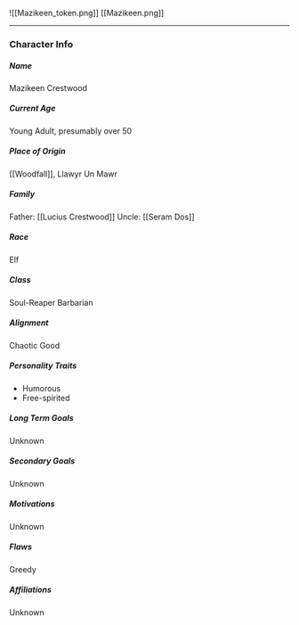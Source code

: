 ![[Mazikeen_token.png]]
[[Mazikeen.png]]

---
### Character Info
##### Name 
Mazikeen Crestwood
##### Current Age
Young Adult, presumably over 50
##### Place of Origin
[[Woodfall]], Llawyr Un Mawr
##### Family
Father: [[Lucius Crestwood]]
Uncle: [[Seram Dos]]
##### Race
Elf
##### Class
Soul-Reaper Barbarian
##### Alignment
Chaotic Good
##### Personality Traits
- Humorous
- Free-spirited
##### Long Term Goals
Unknown
##### Secondary Goals
Unknown
##### Motivations
Unknown
##### Flaws
Greedy
##### Affiliations
Unknown
